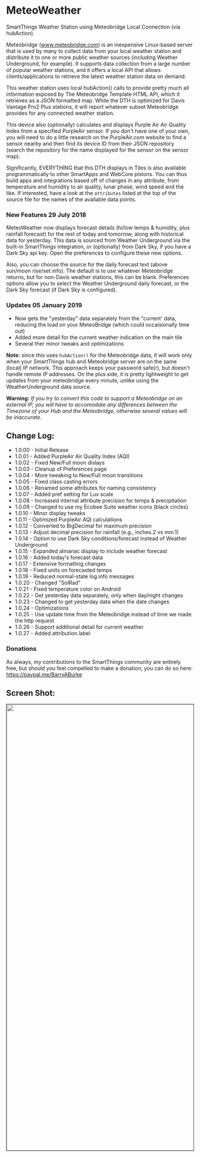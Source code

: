 # MeteoWeather
SmartThings Weather Station using Meteobridge Local Connection (via hubAction).

Meteobridge (www.meteobridge.com) is an inexpensive Linux-based server that is used by many to collect data from your local weather station and distribute it to one or more public weather sources (including Weather Underground, for example). It supports data collection from a large number of popular weather stations, and it offers a local API that allows clients/applications to retrieve the latest weather station data on demand.

This weather station uses local hubAction() calls to provide pretty much all information exposed by The Meteobridge Template HTML API, which it retrieves as a JSON formatted map. While the DTH is optimized for Davis Vantage Pro2 Plus stations, it will report whatever subset Meteobridge provides for any connected weather station.

This device also (optionally) calculates and displays Purple Air Air Quality Index from a specified PurpleAir sensor. If you don't have one of your own, you will need to do a little research on the PurpleAir.com website to find a sensor nearby and then find its device ID from their JSON repository (search the repository for the name displayed for the sensor on the sensor map).

Significantly, EVERYTHING that this DTH displays in Tiles is also available programmatically to other SmartApps and WebCore pistons. You can thus build apps and integrations based off of changes in any attribute, from temperature and humidity to air quality, lunar phase, wind speed and the like. If interested, have a look at the `attributes` listed at the top of the source file for the names of the available data points.

### New Features 29 July 2018
MeteoWeather now displays forecast details (hi/low temps & humidity, plus rainfall forecast) for the rest of today and tomorrow, along with historical data for yesterday. This data is sourced from Weather Underground via the built-in SmartThings integration, or (optionally) from  Dark Sky, if you have a Dark Sky api key. Open the preferences to configure these new options.

Also, you can choose the source for the daily forecast text (above sun/moon rise/set info). The default is to use whatever Meteobridge returns, but for non-Davis weather stations, this can be blank. Preferences options allow you to select the Weather Underground daily forecast, or the Dark Sky forecast (if Dark Sky is configured).

### Updates 05 January 2019
* Now gets the "yesterday" data separately from the "current' data, reducing the load on your MeteoBridge (which could occaisionally time out)
* Added more detail for the current weather indication on the main tile
* Several ther minor tweaks and optimizations

**Note:** since this uses `hubAction()` for the Meteobridge data, it will work only when your SmartThings hub and Meteobridge server are on the same (local) IP network. This approach keeps your password safe(r), but doesn't handle remote IP addresses. On the plus side, it is pretty lightweight to get updates from your meteobridge every minute, unlike using the WeatherUnderground data source.

**Warning:** *If you try to convert this code to support a Meteobridge on an external IP, you will have to accomodate any differences between the Timezone of your Hub and the Meteobridge, otherwise several values will be inaccurate.*

## Change Log:
*	1.0.00 - Initial Release
*	1.0.01 - Added PurpleAir Air Quality Index (AQI)
*	1.0.02 - Fixed New/Full moon dislays
*	1.0.03 - Cleanup of Preferences page
*	1.0.04 - More tweaking to New/Full moon transitions
*	1.0.05 - Fixed class casting errors
*	1.0.06 - Renamed some attributes for naming consistency
*	1.0.07 - Added pref setting for Lux scale
*	1.0.08 - Increased internal attribute precision for temps & precipitation
*	1.0.09 - Changed to use my Ecobee Suite weather icons (black circles)
*	1.0.10 - Minor display tweaks
*	1.0.11 - Optimized PurpleAir AQI calculations
*	1.0.12 - Converted to BigDecimal for maximum precision
*	1.0.13 - Adjust decimal precision for rainfall (e.g., inches.2 vs mm.1)
*	1.0.14 - Option to use Dark Sky conditions/forecast instead of Weather Underground
*	1.0.15 - Expanded almanac display to include weather forecast
*	1.0.16 - Added today's forecast data
*	1.0.17 - Extensive formatting changes
*	1.0.18 - Fixed units on forecasted temps
*	1.0.19 - Reduced normal-state log.info messages
*	1.0.20 - Changed "SolRad"
*	1.0.21 - Fixed temperature color on Android
*	1.0.22 - Get yesterday data separately, only when day/night changes
*	1.0.23 - Changed to get yesterday data when the date changes
*	1.0.24 - Optimizations
*	1.0.25 - Use update time from the Meteobridge instead of time we made the http request
*	1.0.26 - Support additional detail for current weather
*	1.0.27 - Added attribution label

### Donations
As always, my contributions to the SmartThings community are entirely free, but should you feel compelled to make a donation, you can do so here: https://paypal.me/BarryABurke

## Screen Shot:
<img src="https://raw.githubusercontent.com/SANdood/MeteoWeather/master/images/MeteoWeatherStation.png" border="1" height="1200" /> 
